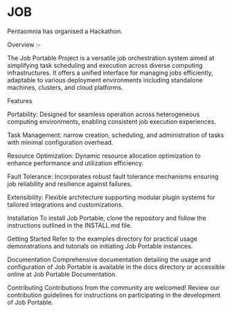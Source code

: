 # JOB
Pentaomnia has organised a Hackathon.


Overview :-

The Job Portable Project is a versatile job orchestration system aimed at simplifying task scheduling and execution across diverse computing infrastructures. It offers a unified interface for managing jobs efficiently, adaptable to various deployment environments including standalone machines, clusters, and cloud platforms.

Features

Portability: Designed for seamless operation across heterogeneous computing environments, enabling consistent job execution experiences.

Task Management: narrow creation, scheduling, and administration of tasks with minimal configuration overhead.

Resource Optimization: Dynamic resource allocation optimization to enhance performance and utilization efficiency.

Fault Tolerance: Incorporates robust fault tolerance mechanisms ensuring job reliability and resilience against failures.

Extensibility: Flexible architecture supporting modular plugin systems for tailored integrations and customizations.

Installation
To install Job Portable, clone the repository and follow the instructions outlined in the INSTALL.md file.

Getting Started
Refer to the examples directory for practical usage demonstrations and tutorials on initiating Job Portable instances.

Documentation
Comprehensive documentation detailing the usage and configuration of Job Portable is available in the docs directory or accessible online at Job Portable Documentation.

Contributing
Contributions from the community are welcomed! Review our contribution guidelines for instructions on participating in the development of Job Portable.
